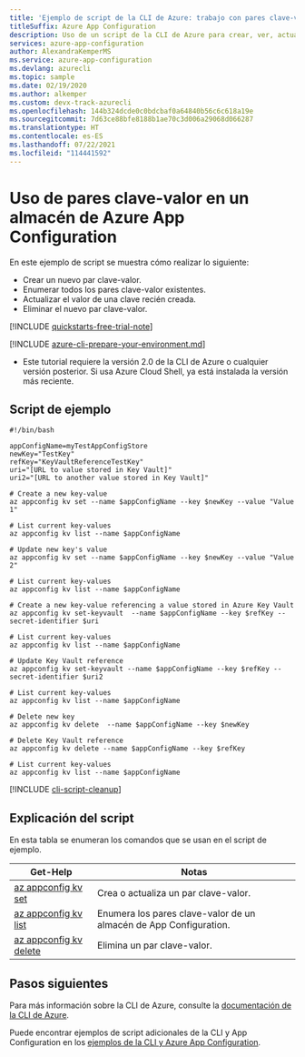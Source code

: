 ```yaml
---
title: 'Ejemplo de script de la CLI de Azure: trabajo con pares clave-valor en un almacén de Azure App Configuration'
titleSuffix: Azure App Configuration
description: Uso de un script de la CLI de Azure para crear, ver, actualizar y eliminar valores de clave en un almacén de App Configuration
services: azure-app-configuration
author: AlexandraKemperMS
ms.service: azure-app-configuration
ms.devlang: azurecli
ms.topic: sample
ms.date: 02/19/2020
ms.author: alkemper
ms.custom: devx-track-azurecli
ms.openlocfilehash: 144b324dcde0c0bdcbaf0a64840b56c6c618a19e
ms.sourcegitcommit: 7d63ce88bfe8188b1ae70c3d006a29068d066287
ms.translationtype: HT
ms.contentlocale: es-ES
ms.lasthandoff: 07/22/2021
ms.locfileid: "114441592"
---
```

# <a name="work-with-key-values-in-an-azure-app-configuration-store"></a>Uso de pares clave-valor en un almacén de Azure App Configuration

En este ejemplo de script se muestra cómo realizar lo siguiente:
* Crear un nuevo par clave-valor.
* Enumerar todos los pares clave-valor existentes.
* Actualizar el valor de una clave recién creada.
* Eliminar el nuevo par clave-valor.

[!INCLUDE [quickstarts-free-trial-note](../../../includes/quickstarts-free-trial-note.md)]

[!INCLUDE [azure-cli-prepare-your-environment.md](../../../includes/azure-cli-prepare-your-environment.md)]

 - Este tutorial requiere la versión 2.0 de la CLI de Azure o cualquier versión posterior. Si usa Azure Cloud Shell, ya está instalada la versión más reciente.
## <a name="sample-script"></a>Script de ejemplo

```azurecli-interactive
#!/bin/bash

appConfigName=myTestAppConfigStore
newKey="TestKey"
refKey="KeyVaultReferenceTestKey"
uri="[URL to value stored in Key Vault]"
uri2="[URL to another value stored in Key Vault]"

# Create a new key-value 
az appconfig kv set --name $appConfigName --key $newKey --value "Value 1"

# List current key-values
az appconfig kv list --name $appConfigName

# Update new key's value
az appconfig kv set --name $appConfigName --key $newKey --value "Value 2"

# List current key-values
az appconfig kv list --name $appConfigName

# Create a new key-value referencing a value stored in Azure Key Vault
az appconfig kv set-keyvault  --name $appConfigName --key $refKey --secret-identifier $uri

# List current key-values
az appconfig kv list --name $appConfigName

# Update Key Vault reference
az appconfig kv set-keyvault --name $appConfigName --key $refKey --secret-identifier $uri2

# List current key-values
az appconfig kv list --name $appConfigName

# Delete new key
az appconfig kv delete  --name $appConfigName --key $newKey

# Delete Key Vault reference
az appconfig kv delete --name $appConfigName --key $refKey

# List current key-values
az appconfig kv list --name $appConfigName
```

[!INCLUDE [cli-script-cleanup](../../../includes/cli-script-clean-up.md)]

## <a name="script-explanation"></a>Explicación del script

En esta tabla se enumeran los comandos que se usan en el script de ejemplo. 

| Get-Help | Notas |
|---|---|
| [az appconfig kv set](/cli/azure/appconfig/kv#az_appconfig_kv_set) | Crea o actualiza un par clave-valor. |
| [az appconfig kv list](/cli/azure/appconfig/kv#az_appconfig_kv_list) | Enumera los pares clave-valor de un almacén de App Configuration. |
| [az appconfig kv delete](/cli/azure/appconfig/kv#az_appconfig_kv_delete) | Elimina un par clave-valor. |

## <a name="next-steps"></a>Pasos siguientes

Para más información sobre la CLI de Azure, consulte la [documentación de la CLI de Azure](/cli/azure).

Puede encontrar ejemplos de script adicionales de la CLI y App Configuration en los [ejemplos de la CLI y Azure App Configuration](../cli-samples.md).

